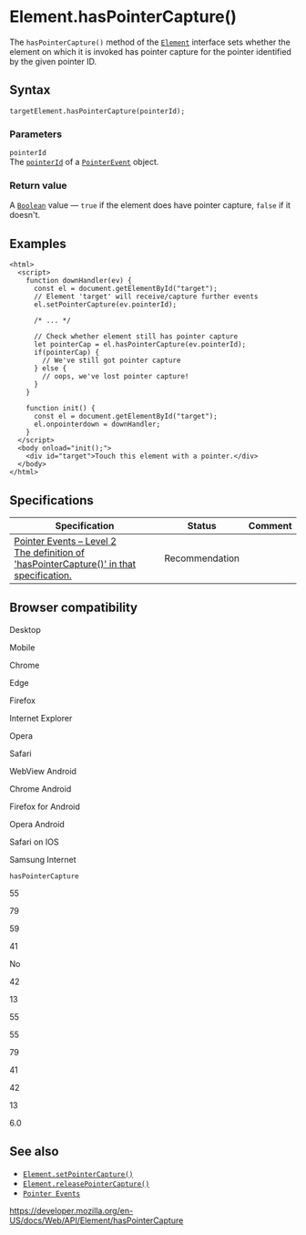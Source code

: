 Element.hasPointerCapture()
===========================

The `hasPointerCapture()` method of the [`Element`](../element) interface sets whether the element on which it is invoked has pointer capture for the pointer identified by the given pointer ID.

Syntax
------

    targetElement.hasPointerCapture(pointerId);

### Parameters

`pointerId`  
The [`pointerId`](../pointerevent/pointerid) of a [`PointerEvent`](../pointerevent) object.

### Return value

A [`Boolean`](https://developer.mozilla.org/en-US/docs/Web/JavaScript/Reference/Global_Objects/Boolean) value — `true` if the element does have pointer capture, `false` if it doesn't.

Examples
--------

    <html>
      <script>
        function downHandler(ev) {
          const el = document.getElementById("target");
          // Element 'target' will receive/capture further events
          el.setPointerCapture(ev.pointerId);

          /* ... */

          // Check whether element still has pointer capture
          let pointerCap = el.hasPointerCapture(ev.pointerId);
          if(pointerCap) {
            // We've still got pointer capture
          } else {
            // oops, we've lost pointer capture!
          }
        }

        function init() {
          const el = document.getElementById("target");
          el.onpointerdown = downHandler;
        }
      </script>
      <body onload="init();">
        <div id="target">Touch this element with a pointer.</div>
      </body>
    </html>

Specifications
--------------

<table><thead><tr class="header"><th>Specification</th><th>Status</th><th>Comment</th></tr></thead><tbody><tr class="odd"><td><a href="https://www.w3.org/TR/pointerevents2/#dom-element-haspointercapture">Pointer Events – Level 2<br />
<span class="small">The definition of 'hasPointerCapture()' in that specification.</span></a></td><td><span class="spec-rec">Recommendation</span></td><td></td></tr></tbody></table>

Browser compatibility
---------------------

Desktop

Mobile

Chrome

Edge

Firefox

Internet Explorer

Opera

Safari

WebView Android

Chrome Android

Firefox for Android

Opera Android

Safari on IOS

Samsung Internet

`hasPointerCapture`

55

79

59

41

No

42

13

55

55

79

41

42

13

6.0

See also
--------

-   [`Element.setPointerCapture()`](setpointercapture)
-   [`Element.releasePointerCapture()`](releasepointercapture)
-   [`Pointer Events`](../pointer_events)

<a href="https://developer.mozilla.org/en-US/docs/Web/API/Element/hasPointerCapture" class="_attribution-link">https://developer.mozilla.org/en-US/docs/Web/API/Element/hasPointerCapture</a>
